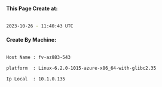 
   
#### This Page Create at:

```bash

2023-10-26 - 11:40:43 UTC

```

#### Create By Machine:

```bash

Host Name : fv-az883-543

platform  : Linux-6.2.0-1015-azure-x86_64-with-glibc2.35

Ip Local  : 10.1.0.135

```

